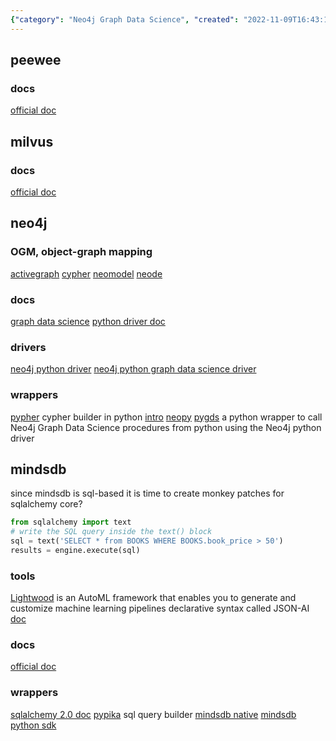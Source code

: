 ```yaml
---
{"category": "Neo4j Graph Data Science", "created": "2022-11-09T16:43:16.660Z", "date": "2022-11-09 16:43:16", "description": "Learn how to use Python for Neo4j Graph Data Science, and explore SQLAlchemy monkey patches, Lightwood AutoML framework, and Peewee ORM. Discover the documentation for Milvus vector databases, Neo4j, Pypher, neopy, pygds, Pypika for SQL query building, mindsdb_native, and mindsdb_python_sdk for native Python mindsdb usage.", "modified": "2022-11-11T10:01:50.099Z", "tags": ["Python", "Neo4j Graph Data Science", "SQLAlchemy", "Lightwood AutoML", "Peewee ORM", "Milvus Vector Databases", "Pypika"], "title": "neo4j, mindsdb, milvus, peewee"}
---
```

## peewee
### docs
[official doc](http://docs.peewee-orm.com/)
## milvus
### docs
[official doc](https://milvus.io/docs)
## neo4j
### OGM, object-graph mapping
[activegraph](https://github.com/neo4jrb/activegraph)
[cypher](https://github.com/bratushka/cypher)
[neomodel](https://github.com/neo4j-contrib/neomodel)
[neode](https://github.com/adam-cowley/neode)
### docs
[graph data science](https://neo4j.com/docs/graph-data-science/current/operations-reference/algorithm-references/)
[python driver doc](https://neo4j.com/docs/python-manual/current/get-started/)
### drivers
[neo4j python driver](https://github.com/neo4j/neo4j-python-driver)
[neo4j python graph data science driver](https://github.com/neo4j/graph-data-science-client)
### wrappers
[pypher](https://github.com/emehrkay/Pypher) cypher builder in python [intro](https://neo4j.com/blog/express-cypher-queries-pure-python-pypher/)
[neopy](https://github.com/pawamoy/neopy)
[pygds](https://github.com/stellasia/pygds) a python wrapper to call Neo4j Graph Data Science procedures from python using the Neo4j python driver
## mindsdb
since mindsdb is sql-based it is time to create monkey patches for sqlalchemy core?
```python
from sqlalchemy import text
# write the SQL query inside the text() block
sql = text('SELECT * from BOOKS WHERE BOOKS.book_price > 50')
results = engine.execute(sql)
```
### tools
[Lightwood](https://github.com/mindsdb/lightwood) is an AutoML framework that enables you to generate and customize machine learning pipelines declarative syntax called JSON-AI [doc](https://lightwood.io/)
### docs
[official doc](https://docs.mindsdb.com/)
### wrappers
[sqlalchemy 2.0 doc](https://docs.sqlalchemy.org/en/20/tutorial/engine.html)
[pypika](https://pypika.readthedocs.io/en/latest/) sql query builder
[mindsdb native](https://github.com/mindsdb/mindsdb_native)
[mindsdb python sdk](https://github.com/mindsdb/mindsdb_python_sdk)